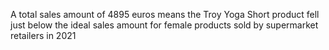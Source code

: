 A total sales amount of 4895 euros means the Troy Yoga Short product fell just below the ideal sales amount for female products sold by supermarket retailers in 2021
